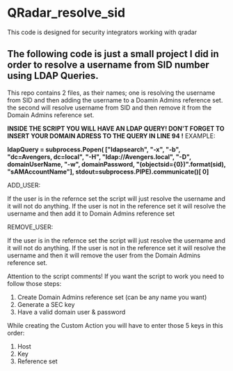 # QRadar_resolve_sid
This code is designed for security integrators working with qradar
## The following code is just a small project I did in order to resolve a username from SID number using LDAP Queries.

This repo contains 2 files, as their names; one is resolving the username from SID and then adding the username to a Doamin Admins reference set.
the second will resolve username from SID and then remove it from the Domain Admins reference set.

**INSIDE THE SCRIPT YOU WILL HAVE AN LDAP QUERY! DON'T FORGET TO INSERT YOUR DOMAIN ADRESS TO THE QUERY IN LINE 94 !**
EXAMPLE: 

**ldapQuery = subprocess.Popen(
        ["ldapsearch", "-x", "-b", "dc=Avengers, dc=local", "-H", "ldap://Avengers.local", "-D", domainUserName,
         "-w", domainPassword, "(objectsid={0})".format(sid), "sAMAccountName"], stdout=subprocess.PIPE).communicate()[
        0]**
        
ADD_USER:

If the user is in the refernce set the script will just resolve the username and it will not do anything.
If the user is not in the reference set it will resolve the username and then add it to Domain Admins reference set

REMOVE_USER:

If the user is in the refernce set the script will just resolve the username and it will not do anything.
If the user is not in the reference set it will resolve the username and then it will remove the user from the Domain Admins reference set.

Attention to the script comments! If you want the script to work you need to follow those steps:

1. Create Domain Admins reference set (can be any name you want)
2. Generate a SEC key
3. Have a valid domain user & password

While creating the Custom Action you will have to enter those 5 keys in this order: 

1. Host
2. Key
5. Reference set 

